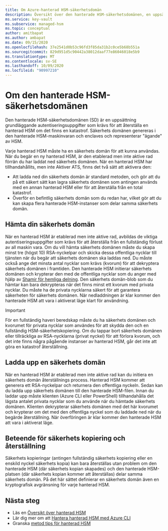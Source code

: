 ```yaml
---
title: Om Azure-hanterad HSM-säkerhetsdomän
description: Översikt över den hanterade HSM-säkerhetsdomänen, en uppsättning grundläggande autentiseringsuppgifter som krävs för att återställa en hanterad HSM
ms.service: key-vault
ms.subservice: managed-hsm
ms.topic: conceptual
author: amitbapat
ms.author: ambapat
ms.date: 09/15/2020
ms.openlocfilehash: 37e2541d0b53c96fd3f85da31b2c0ce5b68b551a
ms.sourcegitcommit: 829d951d5c90442a38012daaf77e86046018e5b9
ms.translationtype: MT
ms.contentlocale: sv-SE
ms.lasthandoff: 10/09/2020
ms.locfileid: "90997210"
---
```

# <a name="about-the-managed-hsm-security-domain"></a>Om den hanterade HSM-säkerhetsdomänen

Den hanterade HSM-säkerhetsdomänen (SD) är en uppsättning grundläggande autentiseringsuppgifter som krävs för att återställa en hanterad HSM om det finns en katastrof. Säkerhets domänen genereras i den hanterade HSM-maskinvaran och enclaves och representerar "ägande" av HSM.

Varje hanterad HSM måste ha en säkerhets domän för att kunna användas. När du begär en ny hanterad HSM, är den etablerad men inte aktive rad förrän du har laddat ned säkerhets domänen. När en hanterad HSM har tillhandahållits, men inte Aktiver ATS, finns det två sätt att aktivera den:
- Att ladda ned din säkerhets domän är standard metoden, och gör att du på ett säkert sätt kan lagra säkerhets domänen som antingen används med en annan hanterad HSM eller för att återställa från en total katastrof.
- Överför en befintlig säkerhets domän som du redan har, vilket gör att du kan skapa flera hanterade HSM-instanser som delar samma säkerhets domän.

## <a name="download-your-security-domain"></a>Hämta din säkerhets domän

När en hanterad HSM är etablerad men inte aktive rad, avbildas de viktiga autentiseringsuppgifter som krävs för att återställa från en fullständig förlust av all maskin vara. Om du vill hämta säkerhets domänen måste du skapa minst tre (högst 10) RSA-nyckelpar och skicka dessa offentliga nycklar till tjänsten när du begär att säkerhets domänen ska laddas ned. Du måste också ange det minsta antal nycklar som krävs (kvorum) för att dekryptera säkerhets domänen i framtiden. Den hanterade HSM initierar säkerhets domänen och krypterar den med de offentliga nycklar som du anger med hjälp av [Shamir för hemliga delning](https://dl.acm.org/doi/10.1145/359168.359176). Den säkerhets domän-blob som du hämtar kan bara dekrypteras när det finns minst ett kvorum med privata nycklar. Du måste ha de privata nycklarna säkert för att garantera säkerheten för säkerhets domänen. När nedladdningen är klar kommer den hanterade HSM att vara i aktiverat läge klart för användning.  

> [!IMPORTANT]
> För en fullständig haveri beredskap måste du ha säkerhets domänen och kvorumet för privata nycklar som användes för att skydda den och en fullständig HSM-säkerhetskopiering. Om du tappar bort säkerhets domänen eller tillräckliga av RSA-nycklarna (privat nyckel) för att förlora kvorum, och det inte finns några pågående instanser av hanterad HSM, går det inte att göra en katastrof återställning.

## <a name="upload-a-security-domain"></a>Ladda upp en säkerhets domän

När en hanterad HSM är etablerad men inte aktive rad kan du initiera en säkerhets domän återställnings process. Hanterad HSM kommer att generera ett RSA-nyckelpar och returnera den offentliga nyckeln. Sedan kan du ladda upp säkerhets domänen till den hanterade HSM-filen. Innan du laddar upp måste klienten (Azure CLI eller PowerShell) tillhandahålla det lägsta antalet privata nycklar som du använde när du hämtade säkerhets domänen. Klienten dekrypterar säkerhets domänen med det här kvorumet och krypterar om det med den offentliga nyckel som du laddade ned när du begärde återställning. När överföringen är klar kommer den hanterade HSM att vara i aktiverat läge.

## <a name="backup-and-restore-behavior"></a>Beteende för säkerhets kopiering och återställning

Säkerhets kopieringar (antingen fullständig säkerhets kopiering eller en enskild nyckel säkerhets kopia) kan bara återställas utan problem om den hanterade HSM (där säkerhets kopian skapades) och den hanterade HSM-platsen (där säkerhets kopian kommer att återställas) delar samma säkerhets domän. På det här sättet definierar en säkerhets domän även en kryptografisk avgränsning för varje hanterad HSM.

## <a name="next-steps"></a>Nästa steg

- Läs en [Översikt över hanterad HSM](overview.md)
- Lär dig mer om att [Hantera hanterad HSM med Azure CLI](key-management.md)
- Granska [metod tips för hanterad HSM](best-practices.md)
